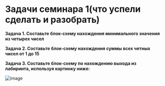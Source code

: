# Задачи семинара 1(что успели сделать и разобрать)

**Задача 1. Составьте блок-схему нахождения минимального значения из четырех чисел**

**Задача 2. Составьте блок-схему нахождения суммы всех четных чисел от 1 до 15**

**Задача 3. Составьте блок-схему по нахождению выхода из лабиринта, используя картинку ниже:**

![image](https://user-images.githubusercontent.com/60044826/175788563-606ec656-f368-4fec-a106-afe205295c91.png)



